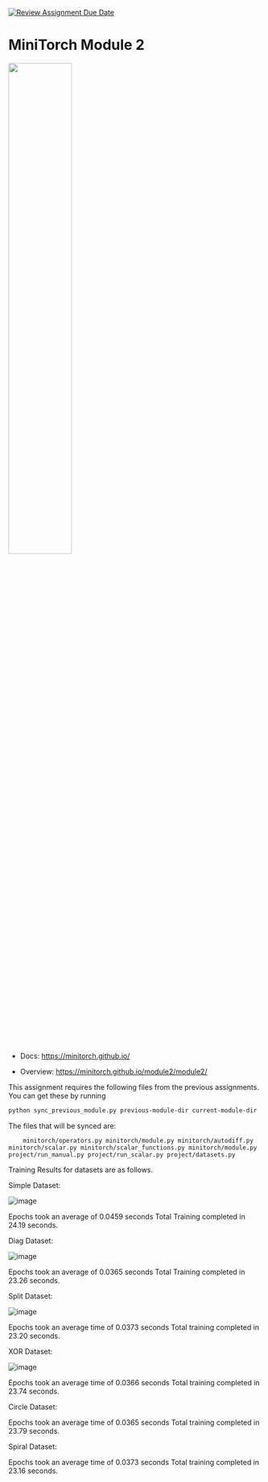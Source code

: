 [![Review Assignment Due Date](https://classroom.github.com/assets/deadline-readme-button-22041afd0340ce965d47ae6ef1cefeee28c7c493a6346c4f15d667ab976d596c.svg)](https://classroom.github.com/a/YFgwt0yY)
# MiniTorch Module 2

<img src="https://minitorch.github.io/minitorch.svg" width="50%">


* Docs: https://minitorch.github.io/

* Overview: https://minitorch.github.io/module2/module2/

This assignment requires the following files from the previous assignments. You can get these by running

```bash
python sync_previous_module.py previous-module-dir current-module-dir
```

The files that will be synced are:

        minitorch/operators.py minitorch/module.py minitorch/autodiff.py minitorch/scalar.py minitorch/scalar_functions.py minitorch/module.py project/run_manual.py project/run_scalar.py project/datasets.py

Training Results for datasets are as follows.

Simple Dataset:

![image](https://github.com/user-attachments/assets/994ba715-964f-4780-8665-438128e46b65)

Epochs took an average of 0.0459 seconds
Total Training completed in 24.19 seconds.


Diag Dataset:

![image](https://github.com/user-attachments/assets/772c8395-2405-4b42-8bca-e054bd33f2fc)


Epochs took an average of 0.0365 seconds
Total Training completed in 23.26 seconds.


Split Dataset:

![image](https://github.com/user-attachments/assets/079e498c-c905-42b6-afcb-070a6431429c)

Epochs took an average time of 0.0373 seconds
Total training completed in 23.20 seconds.

XOR Dataset:

![image](https://github.com/user-attachments/assets/911deac8-bdd6-440c-b41a-b0251ce72479)

Epochs took an average time of 0.0366 seconds
Total training completed in 23.74 seconds.

Circle Dataset:

Epochs took an average time of 0.0365 seconds
Total training completed in 23.79 seconds.

Spiral Dataset:

Epochs took an average time of 0.0373 seconds
Total training completed in 23.16 seconds.
